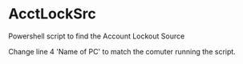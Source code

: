 # AcctLockSrc

 Powershell script to find the Account Lockout Source

 Change line 4 'Name of PC' to match the comuter running the script.
